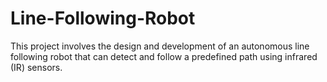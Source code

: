 # Line-Following-Robot
This project involves the design and development of an autonomous line following robot that can detect and follow a predefined path using infrared (IR) sensors. 

